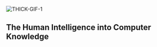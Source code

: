 ![THICK-GIF-1](https://user-images.githubusercontent.com/58914195/181877220-22f76505-8a6c-4be6-8328-2d4300bc717f.gif)
## The Human Intelligence into Computer Knowledge
